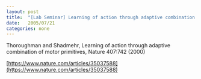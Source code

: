 ```yaml
---
layout: post
title:  "[Lab Seminar] Learning of action through adaptive combination of motor primitives"
date:   2005/07/21
categories: none
---
```






Thoroughman and Shadmehr, Learning of action through adaptive combination of motor primitives, Nature 407:742 (2000)



[https://www.nature.com/articles/35037588](https://www.nature.com/articles/35037588)



 

